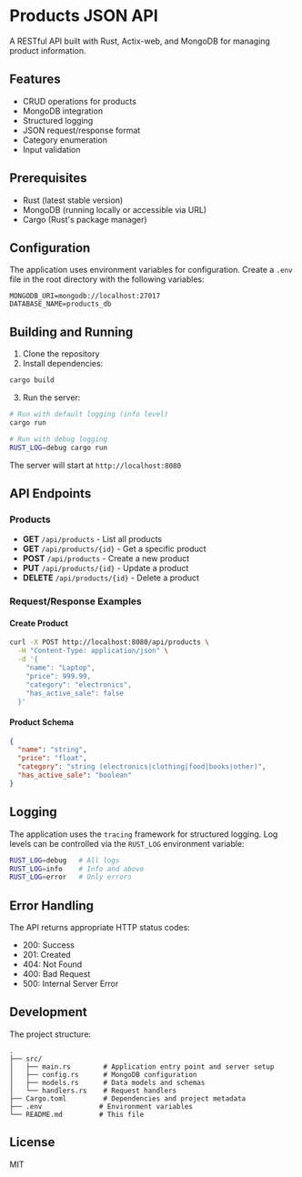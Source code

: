# Products JSON API

A RESTful API built with Rust, Actix-web, and MongoDB for managing product information.

## Features

- CRUD operations for products
- MongoDB integration
- Structured logging
- JSON request/response format
- Category enumeration
- Input validation

## Prerequisites

- Rust (latest stable version)
- MongoDB (running locally or accessible via URL)
- Cargo (Rust's package manager)

## Configuration

The application uses environment variables for configuration. Create a `.env` file in the root directory with the following variables:

```env
MONGODB_URI=mongodb://localhost:27017
DATABASE_NAME=products_db
```

## Building and Running

1. Clone the repository
2. Install dependencies:
```bash
cargo build
```

3. Run the server:
```bash
# Run with default logging (info level)
cargo run

# Run with debug logging
RUST_LOG=debug cargo run
```

The server will start at `http://localhost:8080`

## API Endpoints

### Products

- **GET** `/api/products` - List all products
- **GET** `/api/products/{id}` - Get a specific product
- **POST** `/api/products` - Create a new product
- **PUT** `/api/products/{id}` - Update a product
- **DELETE** `/api/products/{id}` - Delete a product

### Request/Response Examples

#### Create Product
```bash
curl -X POST http://localhost:8080/api/products \
  -H "Content-Type: application/json" \
  -d '{
    "name": "Laptop",
    "price": 999.99,
    "category": "electronics",
    "has_active_sale": false
  }'
```

#### Product Schema
```json
{
  "name": "string",
  "price": "float",
  "category": "string (electronics|clothing|food|books|other)",
  "has_active_sale": "boolean"
}
```

## Logging

The application uses the `tracing` framework for structured logging. Log levels can be controlled via the `RUST_LOG` environment variable:

```bash
RUST_LOG=debug   # All logs
RUST_LOG=info    # Info and above
RUST_LOG=error   # Only errors
```

## Error Handling

The API returns appropriate HTTP status codes:
- 200: Success
- 201: Created
- 404: Not Found
- 400: Bad Request
- 500: Internal Server Error

## Development

The project structure:
```
.
├── src/
│   ├── main.rs        # Application entry point and server setup
│   ├── config.rs      # MongoDB configuration
│   ├── models.rs      # Data models and schemas
│   └── handlers.rs    # Request handlers
├── Cargo.toml         # Dependencies and project metadata
├── .env              # Environment variables
└── README.md         # This file
```

## License

MIT

